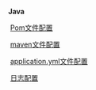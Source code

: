 **Java**

​	<a href="./pom配置.md">Pom文件配置</a>

​	<a href="./maven文件配置.md">maven文件配置</a>

​    <a href="./application.yml配置.md">application.yml文件配置</a>

​	<a href="./日志/">日志配置</a>

